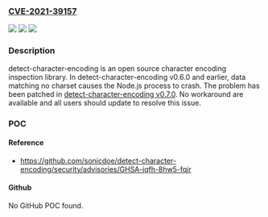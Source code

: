 ### [CVE-2021-39157](https://cve.mitre.org/cgi-bin/cvename.cgi?name=CVE-2021-39157)
![](https://img.shields.io/static/v1?label=Product&message=detect-character-encoding&color=blue)
![](https://img.shields.io/static/v1?label=Version&message=n%2Fa&color=blue)
![](https://img.shields.io/static/v1?label=Vulnerability&message=CWE-755%3A%20Improper%20Handling%20of%20Exceptional%20Conditions&color=brighgreen)

### Description

detect-character-encoding is an open source character encoding inspection library. In detect-character-encoding v0.6.0 and earlier, data matching no charset causes the Node.js process to crash. The problem has been patched in [detect-character-encoding v0.7.0](https://github.com/sonicdoe/detect-character-encoding/releases/tag/v0.7.0). No workaround are available and all users should update to resolve this issue.

### POC

#### Reference
- https://github.com/sonicdoe/detect-character-encoding/security/advisories/GHSA-jqfh-8hw5-fqjr

#### Github
No GitHub POC found.

